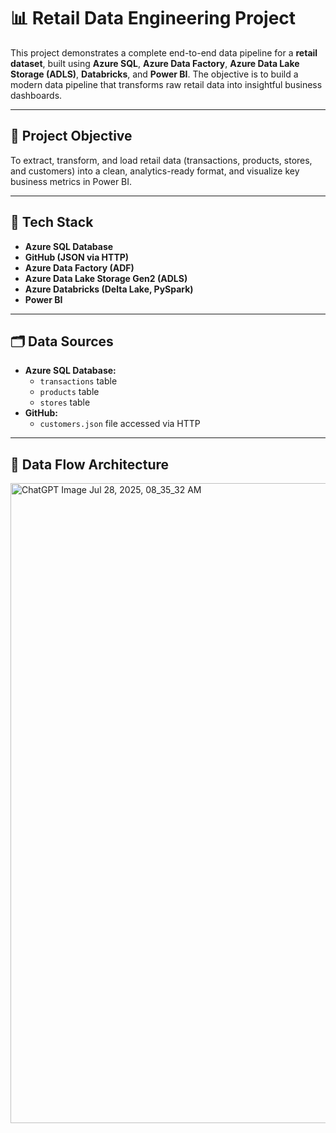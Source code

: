 # 📊 Retail Data Engineering Project

This project demonstrates a complete end-to-end data pipeline for a **retail dataset**, built using **Azure SQL**, **Azure Data Factory**, **Azure Data Lake Storage (ADLS)**, **Databricks**, and **Power BI**. The objective is to build a modern data pipeline that transforms raw retail data into insightful business dashboards.

---

## 🚀 Project Objective

To extract, transform, and load retail data (transactions, products, stores, and customers) into a clean, analytics-ready format, and visualize key business metrics in Power BI.

---

## 🧱 Tech Stack

- **Azure SQL Database**
- **GitHub (JSON via HTTP)**
- **Azure Data Factory (ADF)**
- **Azure Data Lake Storage Gen2 (ADLS)**
- **Azure Databricks (Delta Lake, PySpark)**
- **Power BI**

---

## 🗂 Data Sources

- **Azure SQL Database:**
  - `transactions` table
  - `products` table
  - `stores` table
- **GitHub:**
  - `customers.json` file accessed via HTTP

---

## 🔁 Data Flow Architecture

<img width="1536" height="1024" alt="ChatGPT Image Jul 28, 2025, 08_35_32 AM" src="https://github.com/user-attachments/assets/14a79ac6-a237-407e-8341-39009589b55c" />
